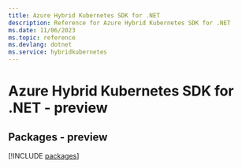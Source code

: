 ```yaml
---
title: Azure Hybrid Kubernetes SDK for .NET
description: Reference for Azure Hybrid Kubernetes SDK for .NET
ms.date: 11/06/2023
ms.topic: reference
ms.devlang: dotnet
ms.service: hybridkubernetes
---
```

# Azure Hybrid Kubernetes SDK for .NET - preview
## Packages - preview
[!INCLUDE [packages](hybrid-kubernetes-index.md)]